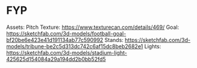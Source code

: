 # FYP


Assets:
Pitch Texture: https://www.texturecan.com/details/469/
Goal: https://sketchfab.com/3d-models/football-goal-bf20be6e423e41d191134ab77c590992
Stands: https://sketchfab.com/3d-models/tribune-be2c5d313dc742c6af15dc8beb2682e1
Lights: https://sketchfab.com/3d-models/stadium-light-425625d154084a29a194dd2b0bb52fd5